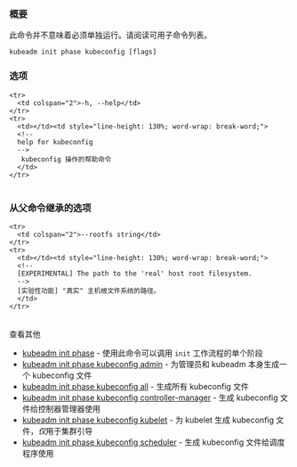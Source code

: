 
<!-- 
### Synopsis
-->
### 概要


<!-- 
This command is not meant to be run on its own. See list of available subcommands. 
-->
此命令并不意味着必须单独运行。请阅读可用子命令列表。

```
kubeadm init phase kubeconfig [flags]
```

<!-- 
### Options 
-->
### 选项

<table style="width: 100%; table-layout: fixed;">
  <colgroup>
    <col span="1" style="width: 10px;" />
    <col span="1" />
  </colgroup>
  <tbody>

    <tr>
      <td colspan="2">-h, --help</td>
    </tr>
    <tr>
      <td></td><td style="line-height: 130%; word-wrap: break-word;">
      <!--
      help for kubeconfig
      -->
       kubeconfig 操作的帮助命令
      </td>
    </tr>

  </tbody>
</table>



<!-- 
### Options inherited from parent commands 
-->
### 从父命令继承的选项

<table style="width: 100%; table-layout: fixed;">
  <colgroup>
    <col span="1" style="width: 10px;" />
    <col span="1" />
  </colgroup>
  <tbody>

    <tr>
      <td colspan="2">--rootfs string</td>
    </tr>
    <tr>
      <td></td><td style="line-height: 130%; word-wrap: break-word;">
      <!--
      [EXPERIMENTAL] The path to the 'real' host root filesystem.
      -->
      [实验性功能] "真实" 主机根文件系统的路径。
      </td>
    </tr>

  </tbody>
</table>



<!-- 
SEE ALSO 
-->
查看其他

<!-- 
* [kubeadm init phase](kubeadm_init_phase.md)	 - Use this command to invoke single phase of the init workflow
* [kubeadm init phase kubeconfig admin](kubeadm_init_phase_kubeconfig_admin.md)	 - Generate a kubeconfig file for the admin to use and for kubeadm itself
* [kubeadm init phase kubeconfig all](kubeadm_init_phase_kubeconfig_all.md)	 - Generate all kubeconfig files
* [kubeadm init phase kubeconfig controller-manager](kubeadm_init_phase_kubeconfig_controller-manager.md)	 - Generate a kubeconfig file for the controller manager to use
* [kubeadm init phase kubeconfig kubelet](kubeadm_init_phase_kubeconfig_kubelet.md)	 - Generate a kubeconfig file for the kubelet to use *only* for cluster bootstrapping purposes
* [kubeadm init phase kubeconfig scheduler](kubeadm_init_phase_kubeconfig_scheduler.md)	 - Generate a kubeconfig file for the scheduler to use 
-->
* [kubeadm init phase](kubeadm_init_phase.md)	 - 使用此命令可以调用 `init` 工作流程的单个阶段
* [kubeadm init phase kubeconfig admin](kubeadm_init_phase_kubeconfig_admin.md)	 - 为管理员和 kubeadm 本身生成一个 kubeconfig 文件
* [kubeadm init phase kubeconfig all](kubeadm_init_phase_kubeconfig_all.md)	 - 生成所有 kubeconfig 文件
* [kubeadm init phase kubeconfig controller-manager](kubeadm_init_phase_kubeconfig_controller-manager.md)	 - 生成 kubeconfig 文件给控制器管理器使用
* [kubeadm init phase kubeconfig kubelet](kubeadm_init_phase_kubeconfig_kubelet.md)	 - 为 kubelet 生成 kubeconfig 文件，*仅*用于集群引导
* [kubeadm init phase kubeconfig scheduler](kubeadm_init_phase_kubeconfig_scheduler.md)	 - 生成 kubeconfig 文件给调度程序使用

